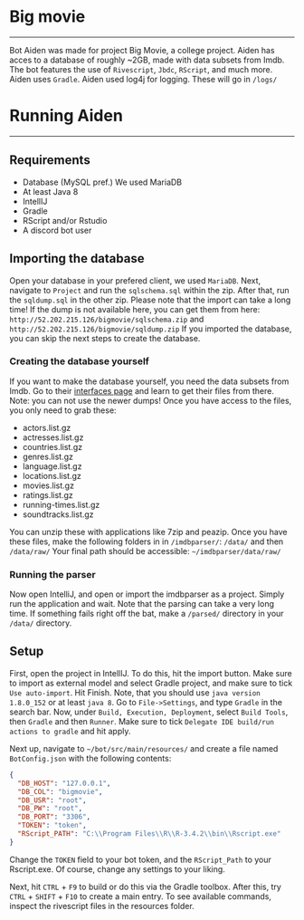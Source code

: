 # Big movie
___
Bot Aiden was made for project Big Movie, a college project.
Aiden has acces to a database of roughly ~2GB, made with data subsets from Imdb.
The bot features the use of `Rivescript`, `Jbdc`, `RScript`, and much more. Aiden uses `Gradle`.
Aiden used log4j for logging. These will go in `/logs/`
# Running Aiden
___
## Requirements
 * Database (MySQL pref.) We used MariaDB
 * At least Java 8
 * IntellIJ
 * Gradle
 * RScript and/or Rstudio
 * A discord bot user

## Importing the database
Open your database in your prefered client, we used `MariaDB`. Next, navigate to `Project` and run the `sqlschema.sql` within the zip. After that, run the `sqldump.sql` in the other zip. Please note that the import can take a long time! If the dump is not available here, you can get them from here: `http://52.202.215.126/bigmovie/sqlschema.zip` and `http://52.202.215.126/bigmovie/sqldump.zip` If you imported the database, you can skip the next steps to create the database.

### Creating the database yourself
If you want to make the database yourself, you need the data subsets from Imdb. Go to their [interfaces page](http://www.imdb.com/interfaces/) and learn to get their files from there. Note: you can not use the newer dumps! Once you have access to the files, you only need to grab these:
* actors.list.gz
* actresses.list.gz
* countries.list.gz
* genres.list.gz
* language.list.gz
* locations.list.gz
* movies.list.gz
* ratings.list.gz
* running-times.list.gz
* soundtracks.list.gz

You can unzip these with applications like 7zip and peazip.
Once you have these files, make the following folders in in `/imdbparser/`: `/data/` and then `/data/raw/`
Your final path should be accessible: `~/imdbparser/data/raw/`

### Running the parser
Now open IntelliJ, and open or import the imdbparser as a project. Simply run the application and wait. Note that the parsing can take a very long time. If something fails right off the bat, make a `/parsed/` directory in your `/data/` directory. 

## Setup
First, open the project in IntellIJ. To do this, hit the import button. Make sure to import as external model and select Gradle project, and make sure to tick `Use auto-import`. Hit Finish. Note, that you should use `java version 1.8.0_152` or at least `java 8`. Go to `File->Settings`, and type `Gradle` in the search bar. Now, under `Build, Execution, Deployment`, select `Build Tools`, then `Gradle` and then `Runner`. Make sure to tick `Delegate IDE build/run actions to gradle` and hit apply.

Next up, navigate to `~/bot/src/main/resources/` and create a file named `BotConfig.json` with the following contents:
```json
{
  "DB_HOST": "127.0.0.1",
  "DB_COL": "bigmovie",
  "DB_USR": "root",
  "DB_PW": "root",
  "DB_PORT": "3306",
  "TOKEN": "token",
  "RScript_PATH": "C:\\Program Files\\R\\R-3.4.2\\bin\\Rscript.exe"
}
```
Change the `TOKEN` field to your bot token, and the `RScript_Path` to your Rscript.exe. Of course, change any settings to your liking.

Next, hit `CTRL` + `F9` to build or do this via the Gradle toolbox. After this, try `CTRL` + `SHIFT` + `F10` to create a main entry. To see available commands, inspect the rivescript files in the resources folder.

